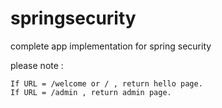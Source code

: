 springsecurity
==============

complete app implementation for spring security

please note :

    If URL = /welcome or / , return hello page.
    If URL = /admin , return admin page.
